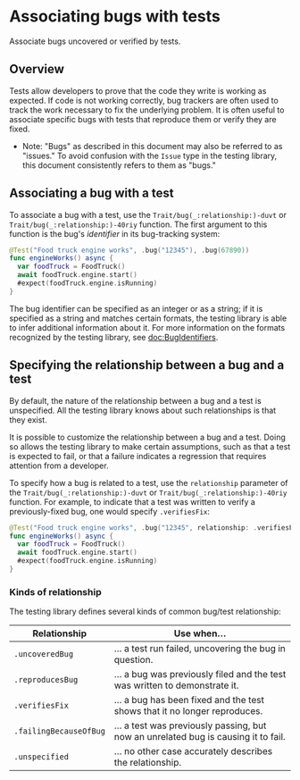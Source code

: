 # Associating bugs with tests

<!--
This source file is part of the Swift.org open source project

Copyright (c) 2023 Apple Inc. and the Swift project authors
Licensed under Apache License v2.0 with Runtime Library Exception

See https://swift.org/LICENSE.txt for license information
See https://swift.org/CONTRIBUTORS.txt for Swift project authors
-->

Associate bugs uncovered or verified by tests.

## Overview

Tests allow developers to prove that the code they write is working as expected.
If code is not working correctly, bug trackers are often used to track the work
necessary to fix the underlying problem. It is often useful to associate
specific bugs with tests that reproduce them or verify they are fixed.

- Note: "Bugs" as described in this document may also be referred to as
  "issues." To avoid confusion with the ``Issue`` type in the testing library,
  this document consistently refers to them as "bugs."

## Associating a bug with a test

To associate a bug with a test, use the ``Trait/bug(_:relationship:)-duvt``
or ``Trait/bug(_:relationship:)-40riy`` function. The first argument to this
function is the bug's _identifier_ in its bug-tracking system:

```swift
@Test("Food truck engine works", .bug("12345"), .bug(67890))
func engineWorks() async {
  var foodTruck = FoodTruck()
  await foodTruck.engine.start()
  #expect(foodTruck.engine.isRunning)
}
```

The bug identifier can be specified as an integer or as a string; if it is
specified as a string and matches certain formats, the testing library is able
to infer additional information about it. For more information on the formats
recognized by the testing library, see <doc:BugIdentifiers>.

## Specifying the relationship between a bug and a test

By default, the nature of the relationship between a bug and a test is
unspecified. All the testing library knows about such relationships is that they
exist.

It is possible to customize the relationship between a bug and a test. Doing so
allows the testing library to make certain assumptions, such as that a test is
expected to fail, or that a failure indicates a regression that requires
attention from a developer.

To specify how a bug is related to a test, use the `relationship` parameter of
the ``Trait/bug(_:relationship:)-duvt`` or ``Trait/bug(_:relationship:)-40riy``
function. For example, to indicate that a test was written to verify a
previously-fixed bug, one would specify `.verifiesFix`:

```swift
@Test("Food truck engine works", .bug("12345", relationship: .verifiesFix))
func engineWorks() async {
  var foodTruck = FoodTruck()
  await foodTruck.engine.start()
  #expect(foodTruck.engine.isRunning)
}
```

### Kinds of relationship

The testing library defines several kinds of common bug/test relationship:

| Relationship | Use when… |
|-|-|
| `.uncoveredBug` | … a test run failed, uncovering the bug in question. |
| `.reproducesBug` | … a bug was previously filed and the test was written to demonstrate it. |
| `.verifiesFix` | … a bug has been fixed and the test shows that it no longer reproduces. |
| `.failingBecauseOfBug` | … a test was previously passing, but now an unrelated bug is causing it to fail. |
| `.unspecified` | … no other case accurately describes the relationship. |

<!-- Keep `.unspecified` as the last row above in order to imply it is a
fallback. -->
